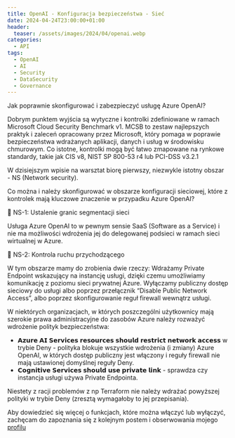 ```yaml
---
title: OpenAI - Konfiguracja bezpieczeństwa - Sieć
date: 2024-04-24T23:00:00+01:00
header:
  teaser: /assets/images/2024/04/openai.webp
categories:
  - API
tags:
  - OpenAI
  - AI
  - Security
  - DataSecurity
  - Governance
---
```


Jak poprawnie skonfigurować i zabezpieczyć usługę Azure OpenAI?

Dobrym punktem wyjścia są wytyczne i kontrolki zdefiniowane w ramach Microsoft Cloud Security Benchmark v1. MCSB to zestaw najlepszych praktyk i zaleceń opracowany przez Microsoft, który pomaga w poprawie bezpieczeństwa wdrażanych aplikacji, danych i usług w środowisku chmurowym. Co istotne, kontrolki mogą być łatwo zmapowane na rynkowe standardy, takie jak CIS v8, NIST SP 800-53 r4 lub PCI-DSS v3.2.1

W dzisiejszym wpisie na warsztat biorę pierwszy, niezwykle istotny obszar - NS (Network security).

Co można i należy skonfigurować w obszarze konfiguracji sieciowej, które z kontrolek mają kluczowe znaczenie w przypadku Azure OpenAI?

🔶 NS-1: Ustalenie granic segmentacji sieci

Usługa Azure OpenAI to w pewnym sensie SaaS (Software as a Service) i nie ma możliwości wdrożenia jej do delegowanej podsieci w ramach sieci wirtualnej w Azure.

🔶 NS-2: Kontrola ruchu przychodzącego

W tym obszarze mamy do zrobienia dwie rzeczy:
Wdrażamy Private Endpoint wskazujący na instancję usługi, dzięki czemu umożliwiamy komunikację z poziomu sieci prywatnej Azure.
Wyłączamy publiczny dostęp sieciowy do usługi albo poprzez przełącznik “Disable Public Network Access”, albo poprzez skonfigurowanie reguł firewall wewnątrz usługi.

W niektórych organizacjach, w których poszczególni użytkownicy mają szerokie prawa administracyjne do zasobów Azure należy rozważyć wdrożenie polityk bezpieczeństwa:

- 𝗔𝘇𝘂𝗿𝗲 𝗔𝗜 𝗦𝗲𝗿𝘃𝗶𝗰𝗲𝘀 𝗿𝗲𝘀𝗼𝘂𝗿𝗰𝗲𝘀 𝘀𝗵𝗼𝘂𝗹𝗱 𝗿𝗲𝘀𝘁𝗿𝗶𝗰𝘁 𝗻𝗲𝘁𝘄𝗼𝗿𝗸 𝗮𝗰𝗰𝗲𝘀𝘀 w trybie Deny - polityka blokuje wszystkie wdrożenia (i zmiany) Azure OpenAI, w których dostęp publiczny jest włączony i reguły firewall nie mają ustawionej domyślnej reguły Deny.
- 𝗖𝗼𝗴𝗻𝗶𝘁𝗶𝘃𝗲 𝗦𝗲𝗿𝘃𝗶𝗰𝗲𝘀 𝘀𝗵𝗼𝘂𝗹𝗱 𝘂𝘀𝗲 𝗽𝗿𝗶𝘃𝗮𝘁𝗲 𝗹𝗶𝗻𝗸 - sprawdza czy instancja usługi używa Private Endpointa.

Niestety z racji problemów z np Terraform nie należy wdrażać powyższej polityki w trybie Deny (zresztą wymagałoby to jej przepisania).

Aby dowiedzieć się więcej o funkcjach, które można włączyć lub wyłączyć, zachęcam do zapoznania się z kolejnym postem i obserwowania mojego [profilu](https://lnkd.in/gHjt9eSb)
